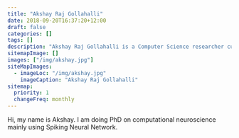 ```yaml
---
title: "Akshay Raj Gollahalli"
date: 2018-09-20T16:37:20+12:00
draft: false
categories: []
tags: []
description: "Akshay Raj Gollahalli is a Computer Science researcher currently doing his Ph.D. This website showcases his work."
sitemapImage: []
images: ["/img/akshay.jpg"]
siteMapImages:
  - imageLoc: "/img/akshay.jpg"
    imageCaption: "Akshay Raj Gollahalli"
sitemap:
  priority: 1
  changeFreq: monthly
---
```


Hi, my name is Akshay. I am doing PhD on computational neuroscience mainly using Spiking Neural Network.